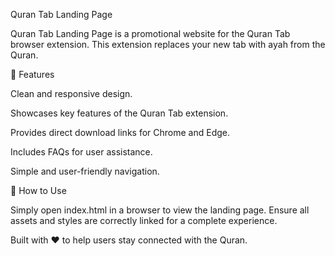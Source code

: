Quran Tab Landing Page

Quran Tab Landing Page is a promotional website for the Quran Tab browser extension. This extension replaces your new tab with ayah from the Quran.

🌟 Features

Clean and responsive design.

Showcases key features of the Quran Tab extension.

Provides direct download links for Chrome and Edge.

Includes FAQs for user assistance.

Simple and user-friendly navigation.

🚀 How to Use

Simply open index.html in a browser to view the landing page. Ensure all assets and styles are correctly linked for a complete experience.

Built with ❤️ to help users stay connected with the Quran.
